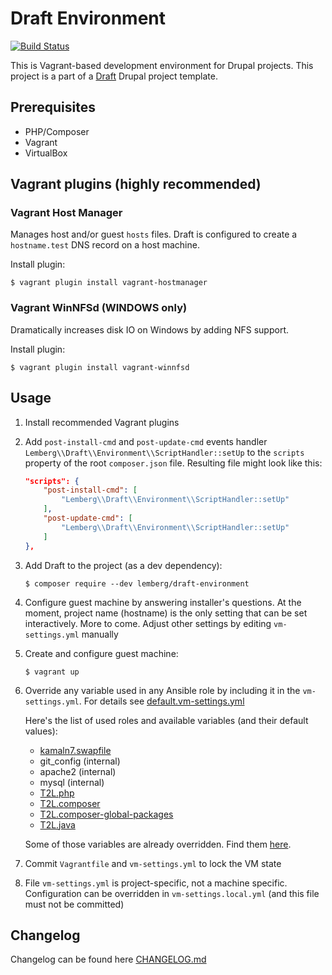 # Draft Environment

[![Build Status](https://travis-ci.org/lemberg/draft-environment.svg?branch=2.x.x)](https://travis-ci.org/lemberg/draft-environment)

This is Vagrant-based development environment for Drupal projects. This project is a part of a [Draft](https://github.com/lemberg/draft-template) Drupal project template.

## Prerequisites

- PHP/Composer
- Vagrant
- VirtualBox

## Vagrant plugins (highly recommended)

### Vagrant Host Manager

Manages host and/or guest `hosts` files. Draft is configured to create a `hostname.test` DNS record on a host machine.

Install plugin:

```
$ vagrant plugin install vagrant-hostmanager
```

### Vagrant WinNFSd (WINDOWS only)

Dramatically increases disk IO on Windows by adding NFS support.

Install plugin:

```
$ vagrant plugin install vagrant-winnfsd
```

## Usage

1. Install recommended Vagrant plugins

1. Add `post-install-cmd` and `post-update-cmd` events handler `Lemberg\\Draft\\Environment\\ScriptHandler::setUp` to the `scripts` property of the root `composer.json` file. Resulting file might look like this:

    ```json
    "scripts": {
        "post-install-cmd": [
            "Lemberg\\Draft\\Environment\\ScriptHandler::setUp"
        ],
        "post-update-cmd": [
            "Lemberg\\Draft\\Environment\\ScriptHandler::setUp"
        ]
    },
    ```

1. Add Draft to the project (as a dev dependency):

    ```
    $ composer require --dev lemberg/draft-environment
    ```

1. Configure guest machine by answering installer's questions. At the moment, project name (hostname) is the only setting that can be set interactively. More to come. Adjust other settings by editing `vm-settings.yml` manually

1. Create and configure guest machine:

    ```
    $ vagrant up
    ```

1. Override any variable used in any Ansible role by including it in the `vm-settings.yml`. For details see [default.vm-settings.yml](default.vm-settings.yml)

    Here's the list of used roles and available variables (and their default values):

    - [kamaln7.swapfile](https://github.com/kamaln7/ansible-swapfile/blob/master/defaults/main.yml)
    - git_config (internal)
    - apache2 (internal)
    - mysql (internal)
    - [T2L.php](https://github.com/T2L/ansible-role-php/blob/1.1.1/defaults/main.yml)
    - [T2L.composer](https://github.com/T2L/ansible-role-composer/blob/2.0.2/defaults/main.yml)
    - [T2L.composer-global-packages](https://github.com/T2L/ansible-role-composer-global-packages/blob/2.0.2/defaults/main.yml)
    - [T2L.java](https://github.com/T2L/ansible-role-java/blob/1.0.1/defaults/main.yml)

    Some of those variables are already overridden. Find them [here](https://github.com/lemberg/draft-environment/tree/2.x.x/provisioning/playbooks/vars).

1. Commit `Vagrantfile` and `vm-settings.yml` to lock the VM state

1. File `vm-settings.yml` is project-specific, not a machine specific. Configuration can be overridden in `vm-settings.local.yml` (and this file must not be committed)

## Changelog

Changelog can be found here [CHANGELOG.md](CHANGELOG.md)
